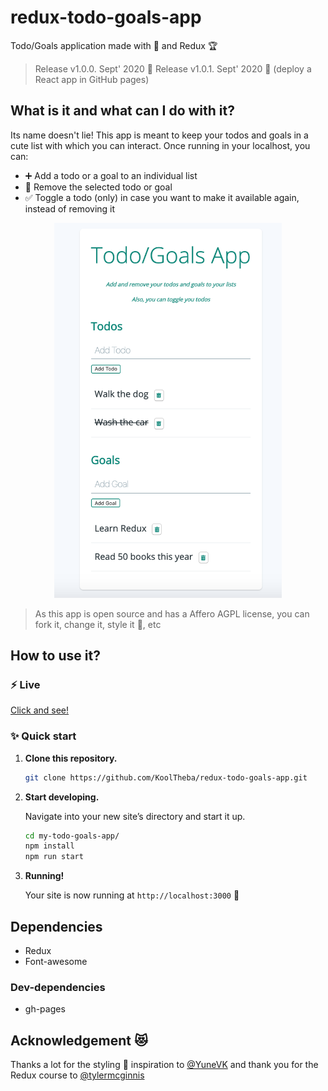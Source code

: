 # redux-todo-goals-app
Todo/Goals application made with 💜  and Redux 🏆 

> Release v1.0.0. Sept' 2020 💪
> Release v1.0.1. Sept' 2020 💪 (deploy a React app in GitHub pages)

## What is it and what can I do with it?
Its name doesn't lie! This app is meant to keep your todos and goals in a cute list with which you can interact.
Once running in your localhost, you can:
- ➕ Add a todo or a goal to an individual list
- 🚫 Remove the selected todo or goal
- ✅ Toggle a todo (only) in case you want to make it available again, instead of removing it

<p align="center">
  <img alt="Aplicación Todo" height="600" src="other/todo_goals_app_screenshot.png">
</p>

> As this app is open source and has a Affero AGPL license, you can fork it, change it, style it 💅, etc

## How to use it?
### ⚡️ Live
[Click and see!](https://kooltheba.github.io/redux-todo-goals-app/)

### ✨ Quick start

1.  **Clone this repository.**

    ```sh
    git clone https://github.com/KoolTheba/redux-todo-goals-app.git
    ```

2.  **Start developing.**

    Navigate into your new site’s directory and start it up.

    ```sh
    cd my-todo-goals-app/
    npm install
    npm run start
    ```

3.  **Running!**

    Your site is now running at `http://localhost:3000` 🚀

## Dependencies
- Redux
- Font-awesome

### Dev-dependencies
- gh-pages

## Acknowledgement 😻
Thanks a lot for the styling 💅 inspiration to [@YuneVK](https://github.com/YuneVK) and thank you for the Redux course to [@tylermcginnis](https://github.com/tylermcginnis)


